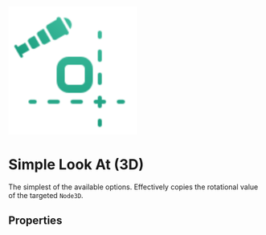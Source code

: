 <img src="../assets/look-at-simple.svg" height="256" width="256"/>

# Simple Look At (3D)

The simplest of the available options. Effectively copies the rotational value of the targeted `Node3D`.

## Properties

<!--@include: ./parts/look-at-target.md-->
<!--@include: ./parts/look-at-offset.md-->